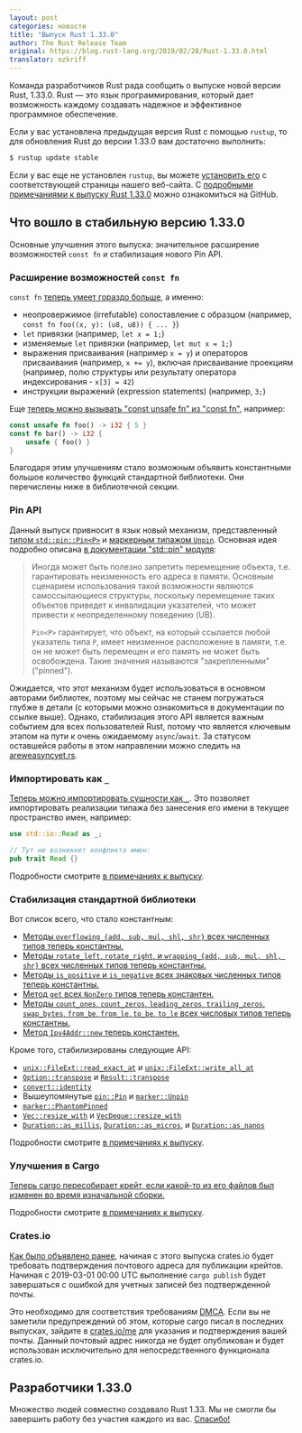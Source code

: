 ```yaml
---
layout: post
categories: новости
title: "Выпуск Rust 1.33.0"
author: The Rust Release Team
original: https://blog.rust-lang.org/2019/02/28/Rust-1.33.0.html
translator: ozkriff
---
```


Команда разработчиков Rust рада сообщить о выпуске новой версии Rust, 1.33.0.
Rust — это язык программирования, который дает возможность каждому
создавать надежное и эффективное программное обеспечение.

Если у вас установлена предыдущая версия Rust с помощью `rustup`, то для обновления
Rust до версии 1.33.0 вам достаточно выполнить:

```bash
$ rustup update stable
```

Если у вас еще не установлен `rustup`, вы можете [установить его][install] с соответствующей
страницы нашего веб-сайта. С [подробными примечаниями к выпуску Rust 1.33.0][notes]
можно ознакомиться на GitHub.

[install]: https://www.rust-lang.org/install.html
[notes]: https://github.com/rust-lang/rust/blob/stable/RELEASES.md#version-1330-2019-02-28

## Что вошло в стабильную версию 1.33.0

Основные улучшения этого выпуска: значительное расширение возможностей `const fn`
и стабилизация нового Pin API.

### Расширение возможностей `const fn`

`const fn` [теперь умеет гораздо больше](https://github.com/rust-lang/rust/pull/57175),
а именно:

* неопровержимое (irrefutable) сопоставление с образцом
  (например, `const fn foo((x, y): (u8, u8)) { ... }`)
* `let` привязки (например, `let x = 1;`)
* изменяемые `let` привязки (например, `let mut x = 1;`)
* выражения присваивания (например `x = y`)
  и операторов присваивания (например, `x += y`),
  включая присваивание проекциям
  (например, полю структуры или результату оператора индексирования - `x[3] = 42`)
* инструкции выражений (expression statements) (например, `3;`)

<!--cut-->

Еще [теперь можно вызывать "const unsafe fn" из "const fn"](https://github.com/rust-lang/rust/pull/57067),
например:

```rust
const unsafe fn foo() -> i32 { 5 }
const fn bar() -> i32 {
    unsafe { foo() }
}
```

Благодаря этим улучшениям стало возможным объявить константными
большое количество функций стандартной библиотеки.
Они перечислены ниже в библиотечной секции.

### Pin API

Данный выпуск привносит в язык новый механизм, представленный
[типом `std::pin::Pin<P>`](https://doc.rust-lang.org/std/pin/struct.Pin.html)
и [маркерным типажом `Unpin`](https://doc.rust-lang.org/std/marker/trait.Unpin.html).
Основная идея подробно описана [в документации "std::pin" модуля](https://doc.rust-lang.org/std/pin/index.html):

> Иногда может быть полезно запретить перемещение объекта,
> т.е. гарантировать неизменность его адреса в памяти.
> Основным сценарием использования такой возможности являются
> самоссылающиеся структуры,
> поскольку перемещение таких объектов приведет к инвалидации указателей,
> что может привести к неопределенному поведению (UB).
>
> `Pin<P>` гарантирует, что объект, на который ссылается любой указатель типа `P`,
> имеет неизменное расположение в памяти, т.е. он не может быть перемещен
> и его память не может быть освобождена.
> Такие значения называются "закрепленными" ("pinned").

Ожидается, что этот механизм будет использоваться в основном авторами библиотек,
поэтому мы сейчас не станем погружаться глубже в детали
(с которыми можно ознакомиться в документации по ссылке выше).
Однако, стабилизация этого API является важным событием для всех пользователей Rust,
потому что является ключевым этапом на пути к очень ожидаемому `async`/`await`.
За статусом оставшейся работы в этом направлении можно следить
на [areweasyncyet.rs](https://areweasyncyet.rs/).

### Импортировать как `_`

[Теперь можно импортировать сущности как `_`](https://github.com/rust-lang/rust/pull/56303).
Это позволяет импортировать реализации типажа без занесения его
имени в текущее пространство имен, например:

```rust
use std::io::Read as _;

// Тут не возникнет конфликта имен:
pub trait Read {}
```

Подробности смотрите [в примечаниях к выпуску][notes].

### Стабилизация стандартной библиотеки

Вот список всего, что стало константным:

- [Методы `overflowing_{add, sub, mul, shl, shr}` всех численных типов теперь константны.](https://github.com/rust-lang/rust/pull/57566)
- [Методы `rotate_left`, `rotate_right`, и `wrapping_{add, sub, mul, shl, shr}`
  всех численных типов теперь константны.](https://github.com/rust-lang/rust/pull/57105)
- [Методы `is_positive` и `is_negative` всех знаковых численных типов теперь константны.](https://github.com/rust-lang/rust/pull/57105)
- [Метод `get` всех `NonZero` типов теперь константен.](https://github.com/rust-lang/rust/pull/57167)
- [Методы `count_ones`, `count_zeros`, `leading_zeros`, `trailing_zeros`,
  `swap_bytes`, `from_be`, `from_le`, `to_be`, `to_le`
  всех числовых типов теперь константны.](https://github.com/rust-lang/rust/pull/57234)
- [Метод `Ipv4Addr::new` теперь константен.](https://github.com/rust-lang/rust/pull/57234)

Кроме того, стабилизированы следующие API:

- [`unix::FileExt::read_exact_at`](https://doc.rust-lang.org/std/os/unix/fs/trait.FileExt.html#method.read_exact_at)
  и [`unix::FileExt::write_all_at`](https://doc.rust-lang.org/std/os/unix/fs/trait.FileExt.html#method.write_all_at)
- [`Option::transpose`](https://doc.rust-lang.org/std/option/enum.Option.html#method.transpose)
  и [`Result::transpose`](https://doc.rust-lang.org/std/result/enum.Result.html#method.transpose)
- [`convert::identity`](https://doc.rust-lang.org/std/convert/fn.identity.html)
- Вышеупомянутые [`pin::Pin`](https://doc.rust-lang.org/std/pin/struct.Pin.html)
  и [`marker::Unpin`](https://doc.rust-lang.org/stable/std/marker/trait.Unpin.html)
- [`marker::PhantomPinned`](https://doc.rust-lang.org/nightly/std/marker/struct.PhantomPinned.html)
- [`Vec::resize_with`](https://doc.rust-lang.org/std/vec/struct.Vec.html#method.resize_with)
  и [`VecDeque::resize_with`](https://doc.rust-lang.org/std/collections/struct.VecDeque.html#method.resize_with)
- [`Duration::as_millis`](https://doc.rust-lang.org/std/time/struct.Duration.html#method.as_millis),
  [`Duration::as_micros`](https://doc.rust-lang.org/std/time/struct.Duration.html#method.as_micros),
  и [`Duration::as_nanos`](https://doc.rust-lang.org/std/time/struct.Duration.html#method.as_nanos)

Подробности смотрите [в примечаниях к выпуску][notes].

### Улучшения в Cargo

[Теперь cargo пересобирает крейт, если какой-то из его файлов был изменен
во время изначальной сборки.](https://github.com/rust-lang/cargo/pull/6484)

Подробности смотрите [в примечаниях к выпуску][notes].

### Crates.io

[Как было объявлено ранее][urlo-ann], начиная с этого выпуска crates.io
будет требовать подтверждения почтового адреса для публикации крейтов.
Начиная с 2019-03-01 00:00 UTC выполнение `cargo publish` будет завершаться
с ошибкой для учетных записей без подтвержденной почты.

Это необходимо для соответствия требованиям [DMCA](https://ru.wikipedia.org/wiki/Digital_Millennium_Copyright_Act).
Если вы не заметили предупреждений об этом, которые cargo писал в последних выпусках,
зайдите в [crates.io/me][me] для указания и подтверждения вашей почты.
Данный почтовый адрес никогда не будет опубликован и будет использован
исключительно для непосредственного функционала crates.io.

[urlo-ann]: https://users.rust-lang.org/t/a-verified-email-address-will-be-required-to-publish-to-crates-io-starting-on-2019-02-28/22425
[me]: https://crates.io/me

## Разработчики 1.33.0

Множество людей совместно создавало Rust 1.33. Мы не смогли бы
завершить работу без участия каждого из вас.
[Спасибо!](https://thanks.rust-lang.org/rust/1.33.0)
